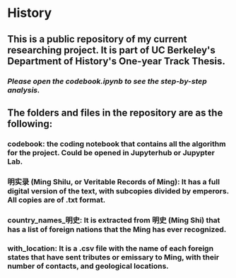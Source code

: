 # History

## This is a public repository of my current researching project. It is part of UC Berkeley's Department of History's One-year Track Thesis.
### *Please open the codebook.ipynb to see the step-by-step analysis.*
## The folders and files in the repository are as the following:
### codebook: the coding notebook that contains all the algorithm for the project. Could be opened in Jupyterhub or Jupypter Lab.
### 明实录 (Ming Shilu, or Veritable Records of Ming): It has a full digital version of the text, with subcopies divided by emperors. All copies are of .txt format.
### country_names_明史: It is extracted from 明史 (Ming Shi) that has a list of foreign nations that the Ming has ever recognized.
### with_location: It is a .csv file with the name of each foreign states that have sent tributes or emissary to Ming, with their number of contacts, and geological locations.
